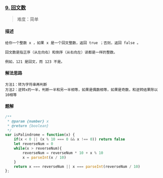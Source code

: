 ### [9. 回文数](https://leetcode.cn/problems/palindrome-number/)

> 难度：简单

#### 描述
```
给你一个整数 x ，如果 x 是一个回文整数，返回 true ；否则，返回 false 。

回文数是指正序（从左向右）和倒序（从右向左）读都是一样的整数。

例如，121 是回文，而 123 不是。
```

#### 解法思路
```
方法1：转为字符串再判断
方法2：逆转x的一半，判断一半和另一半相等，如果是偶数相等，如果是奇数，和逆转结果除以10相等
```

#### 题解

```JavaScript
/**
 * @param {number} x
 * @return {boolean}
 */
var isPalindrome = function(x) {
    if(x < 0 || (x % 10 === 0 && x !== 0)) return false
    let reverseNum = 0
    while(x > reverseNum){
        reverseNum = reverseNum * 10 + x % 10
        x = parseInt(x / 10)
    }
    return x === reverseNum || x === parseInt(reverseNum / 10)
};
```